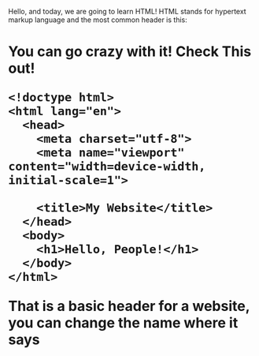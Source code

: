 Hello, and today, we are going to learn HTML!
HTML stands for hypertext markup language
and the most common header is this:

<h1>

You can go crazy with it! Check This out!

```
<!doctype html>
<html lang="en">
  <head>
    <meta charset="utf-8">
    <meta name="viewport" content="width=device-width, initial-scale=1">

    <title>My Website</title>
  </head>
  <body>
    <h1>Hello, People!</h1>
  </body>
</html>
```
That is a basic header for a website, you can change the name where it says <title>, and <h1>

In the end, all of that coding only says Hello, People! Coding is a very laborious job. 

How To Make Text Smaller with HTML:
This is pretty easy:
```
<h1 style="font-size:1em ;"> HellO! </h1>
```

Again with the header <h1> and you should always end it with </h1>.
Here's a little example:
```
<h1>Why am I still here *sigh* </h1>
```

There is also <div> </div> <p> </p> and that are all the headers

Here's how to make colored text using HTML!
```
<h2><span style="color:#FF0000">H</span><span style="color:#FF4600">e</span><span style="color:#FF8B00">r</span><span style="color:#FFD100">e</span><span style="color:#E8FF00">'</span><span style="color:#A2FF00">s</span> <span style="color:#5DFF00">a</span> <span style="color:#17FF00">s</span><span style="color:#00FF2E">u</span><span style="color:#00FF74">r</span><span style="color:#00FFB9">p</span><span style="color:#00FFFF">r</span><span style="color:#00B9FF">i</span><span style="color:#0074FF">s</span><span style="color:#002EFF">e</span> <span style="color:#1700FF">f</span><span style="color:#5D00FF">o</span><span style="color:#A200FF">r</span> <span style="color:#E800FF">y</span><span style="color:#FF00D1">o</span><span style="color:#FF008B">u</span><span style="color:#FF0046">!</span></h2>
```

